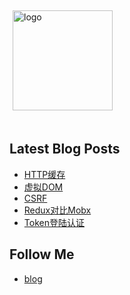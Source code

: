 <img src="https://github-readme-stats.vercel.app/api?username=bpc99&show_icons=true" alt="logo" height="160" align="center" style="margin: 5px; margin-bottom: 20px;" />

## Latest Blog Posts

<!-- BLOG-POST-LIST:START -->
- [HTTP缓存](https://bipch.cn/http-cache/)
- [虚拟DOM](https://bipch.cn/virtual-dom/)
- [CSRF](https://bipch.cn/csrf/)
- [Redux对比Mobx](https://bipch.cn/redux-mobx/)
- [Token登陆认证](https://bipch.cn/token/)
<!-- BLOG-POST-LIST:END -->

## Follow Me
- [blog](https://bipch.cn/)

